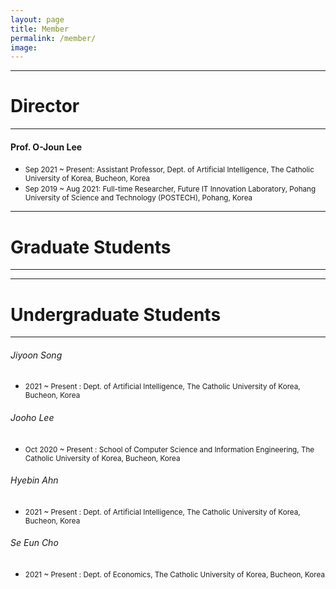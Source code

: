 ```yaml
---
layout: page
title: Member
permalink: /member/
image: 
---
```



***
# Director

***

#### Prof. O-Joun Lee
* <small>Sep 2021 ~ Present: Assistant Professor, Dept. of Artificial Intelligence, The Catholic University of Korea, Bucheon, Korea</small>
* <small>Sep 2019 ~ Aug 2021: Full-time Researcher, Future IT Innovation Laboratory, Pohang University of Science and Technology (POSTECH), Pohang, Korea</small>

***
# Graduate Students

***


***
# Undergraduate Students

***

###### Jiyoon Song
* <small>2021 ~ Present : Dept. of Artificial Intelligence, The Catholic University of Korea, Bucheon, Korea</small>

###### Jooho Lee
* <small>Oct 2020 ~ Present : School of Computer Science and Information Engineering, The Catholic University of Korea, Bucheon, Korea</small>

###### Hyebin Ahn
* <small>2021 ~ Present : Dept. of Artificial Intelligence, The Catholic University of Korea, Bucheon, Korea</small>

###### Se Eun Cho
* <small>2021 ~ Present : Dept. of Economics, The Catholic University of Korea, Bucheon, Korea</small>


